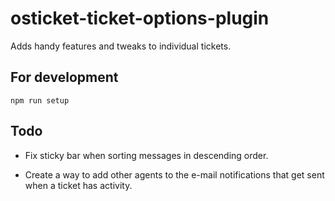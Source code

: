 # osticket-ticket-options-plugin
Adds handy features and tweaks to individual tickets.

## For development
```shell
npm run setup
```

## Todo
* Fix sticky bar when sorting messages in descending order.

* Create a way to add other agents to the e-mail notifications that get sent when a ticket has activity.
